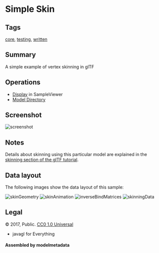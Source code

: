 # Simple Skin

## Tags

[core](../../Models-core.md), [testing](../../Models-testing.md), [written](../../Models-written.md)

## Summary

A simple example of vertex skinning in glTF

## Operations

* [Display](https://github.khronos.org/glTF-Sample-Viewer-Release/?model=https://raw.GithubUserContent.com/KhronosGroup/glTF-Sample-Assets/main/./Models/SimpleSkin/glTF/SimpleSkin.gltf) in SampleViewer
* [Model Directory](./)

## Screenshot

![screenshot](screenshot/screenshot.gif)

## Notes

Details about skinning using this particular model are explained in the
[skinning section of the glTF tutorial](https://github.com/javagl/glTF-Tutorials/blob/master/gltfTutorial/gltfTutorial_019_SimpleSkin.md).

## Data layout

The following images show the data layout of this sample:

![skinGeometry](screenshot/skinGeometry.png)
![skinAnimation](screenshot/skinAnimation.png)
![inverseBindMatrices](screenshot/inverseBindMatrices.png)
![skinningData](screenshot/skinningData.png)



## Legal

&copy; 2017, Public. [CC0 1.0 Universal](https://creativecommons.org/publicdomain/zero/1.0/legalcode)

 - javagl for Everything

#### Assembled by modelmetadata